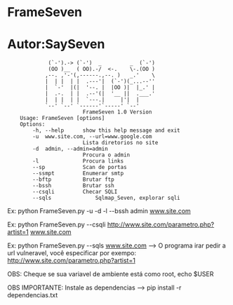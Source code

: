 # FrameSeven
# Autor:SaySeven

				 (`-').-> (`-')  _         _  (`-') 
				 (OO )__  ( OO).-/  <-.    \-.(OO ) 
				,--. ,'-'(,------.,--. )   _.'    \ 
				|  | |  | |  .---'|  (`-')(_...--'' 
				|  `-'  |(|  '--. |  |OO )|  |_.' | 
				|  .-.  | |  .--'(|  '__ ||  .___.' 
				|  | |  | |  `---.|     |'|  |      
				`--' `--' `------'`-----' `--'  
							FrameSeven 1.0 Version 
		Usage: FrameSeven [options]
		Options:
			-h, --help		show this help message and exit
			-u  www.site.com, --url=www.google.com
							Lista diretorios no site
			-d	admin, --admin=admin
							Procura o admin
			-l				Procura links
			--sp			Scan de portas
			--ssmpt			Enumerar smtp
			--bftp			Brutar ftp
			--bssh			Brutar ssh	
      		--csqli			Checar SQLI
			--sqls          	Sqlmap_Seven, explorar sqli
 
Ex: python FrameSeven.py -u -d -l --bssh admin www.site.com


Ex: python FrameSeven.py --csqli http://www.site.com/parametro.php?artist=1 www.site.com


Ex: python FrameSeven.py --sqls www.site.com  --> O programa irar pedir a url vulneravel, você especificar por exempo: http://www.site.com/parametro.php?artist=1

OBS: Cheque se sua variavel de ambiente está como root, echo $USER

OBS IMPORTANTE: Instale as dependencias --> pip install -r dependencias.txt
